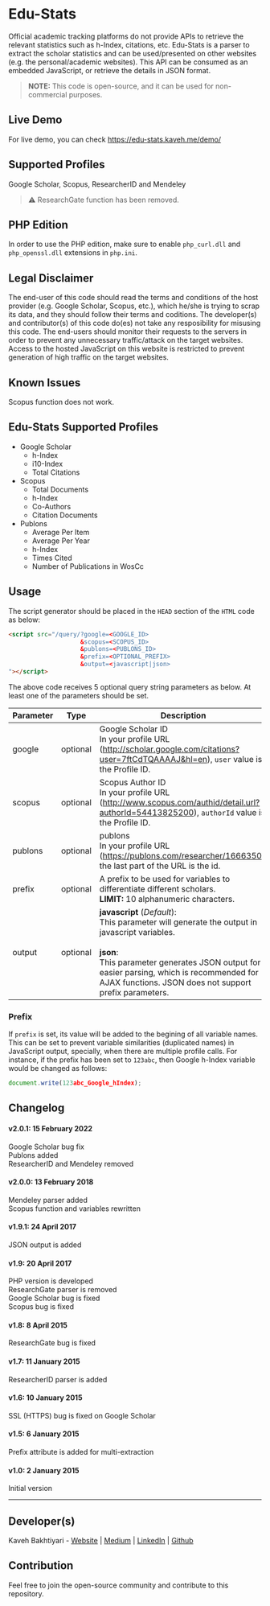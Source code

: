 # Edu-Stats
Official academic tracking platforms do not provide APIs to retrieve the relevant statistics such as h-Index, citations, etc.
Edu-Stats is a parser to extract the scholar statistics and can be used/presented on other websites (e.g. the personal/academic websites).
This API can be consumed as an embedded JavaScript, or retrieve the details in JSON format.

> **NOTE:** This code is open-source, and it can be used for non-commercial purposes.

## Live Demo
For live demo, you can check https://edu-stats.kaveh.me/demo/

## Supported Profiles
Google Scholar, Scopus, ResearcherID and Mendeley

> :warning: ResearchGate function has been removed.

## PHP Edition
In order to use the PHP edition, make sure to enable `php_curl.dll` and `php_openssl.dll` extensions in `php.ini`. 

## Legal Disclaimer
The end-user of this code should read the terms and conditions of the host provider (e.g. Google Scholar, Scopus, etc.), which he/she is trying to scrap its data, and they should follow their terms and coditions. The developer(s) and contributor(s) of this code do(es) not take any resposibility for misusing this code.
The end-users should monitor their requests to the servers in order to prevent any unnecessary traffic/attack on the target websites.
Access to the hosted JavaScript on this website is restricted to prevent generation of high traffic on the target websites.

## Known Issues
Scopus function does not work.


## Edu-Stats Supported Profiles
* Google Scholar
  * h-Index
  * i10-Index
  * Total Citations
* Scopus
  * Total Documents
  * h-Index
  * Co-Authors
  * Citation Documents
* Publons
  * Average Per Item
  * Average Per Year
  * h-Index
  * Times Cited
  * Number of Publications in WosCc

## Usage
The script generator should be placed in the `HEAD` section of the `HTML` code as below:

```html
<script src="/query/?google=<GOOGLE_ID>
                    &scopus=<SCOPUS_ID>
                    &publons=<PUBLONS_ID>
                    &prefix=<OPTIONAL_PREFIX>
                    &output=<javascript|json>
"></script>
```

The above code receives 5 optional query string parameters as below.
At least one of the parameters should be set.

| **Parameter** | **Type**     | **Description**                                                                                                                                                                                                                           | **Sample**                    |
|-----------|----------|---------------------------------------------------------------------------------------------------------------------------------------------------------------------------------------------------------------------------------------|---------------------------|
| google    | optional | Google Scholar ID<br />In your profile URL (http://scholar.google.com/citations?user=7ftCdTQAAAAJ&hl=en), `user` value is the Profile ID.                                                                                          | google=7ftCdTQAAAAJ       |
| scopus    | optional | Scopus Author ID<br />In your profile URL (http://www.scopus.com/authid/detail.url?authorId=54413825200), `authorId` value is the Profile ID.                                                                                              | scopus=54413825200        |
| publons      | optional | publons<br />In your profile URL (https://publons.com/researcher/1666350), the last part of the URL is the id.                                                                                                                   | publons=1666350          |
| prefix    | optional | A prefix to be used for variables to differentiate different scholars.<br />**LIMIT:** 10 alphanumeric characters.                                                                                                                             | prefix=asd123             |
| output    | optional | **javascript** (*Default*):<br />This parameter will generate the output in javascript variables.<br /><br />**json**:<br />This parameter generates JSON output for easier parsing, which is recommended for AJAX functions. JSON does not support prefix parameters. | output=json               |

### Prefix
If `prefix` is set, its value will be added to the begining of all variable names. This can be set to prevent variable similarities (duplicated names) in JavaScript output, specially, when there are multiple profile calls.
For instance, if the prefix has been set to `123abc`, then Google h-Index variable would be changed as follows:

``` javascript
document.write(123abc_Google_hIndex);
```

## Changelog
#### v2.0.1: 15 February 2022
Google Scholar bug fix<br />
Publons added<br />
ResearcherID and Mendeley removed

#### v2.0.0: 13 February 2018
Mendeley parser added<br />
Scopus function and variables rewritten

#### v1.9.1: 24 April 2017
JSON output is added

#### v1.9: 20 April 2017
PHP version is developed<br />
ResearchGate parser is removed<br />
Google Scholar bug is fixed<br />
Scopus bug is fixed

#### v1.8: 8 April 2015
ResearchGate bug is fixed

#### v1.7: 11 January 2015
ResearcherID parser is added

#### v1.6: 10 January 2015
SSL (HTTPS) bug is fixed on Google Scholar

#### v1.5: 6 January 2015
Prefix attribute is added for multi-extraction

#### v1.0: 2 January 2015
Initial version

___
## Developer(s)
Kaveh Bakhtiyari - [Website](http://bakhtiyari.com) | [Medium](https://medium.com/@bakhtiyari)
  | [LinkedIn](https://www.linkedin.com/in/bakhtiyari) | [Github](https://github.com/kavehbc)

## Contribution
Feel free to join the open-source community and contribute to this repository.
